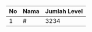 | No | Nama            | Jumlah Level |
|----|-----------------|--------------|
| 1  | #    |    3234        |
